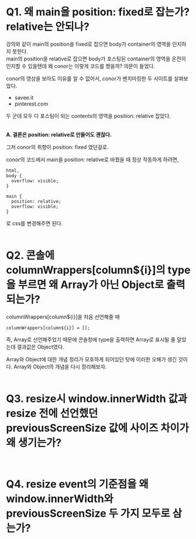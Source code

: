 # Q1. 왜 main을 position: fixed로 잡는가? relative는 안되나?

강의와 같이 main의 position을 fixed로 잡으면 body가 container의 영역을 인지하지 못한다.  
main의 position을 relative로 잡으면 body가 포스팅된 container의 영역을 온전히 인지할 수 있을텐데 왜 conor는 이렇게 코드를 짰을까? 의문이 들었다.

conor의 영상을 보아도 이유를 알 수 없어서, conor가 벤치마킹한 두 사이트를 살펴보았다.

- savee.it
- pinterest.com

두 군데 모두 다 포스팅이 되는 contents의 영역을 position: relative 잡았다.<br/><br/>


**A. 결론은 position: relative로 만들어도 괜찮다.**

그저 conor의 취향이 position: fixed 였던걸로.

conor의 코드에서 main을 position: relative로 바꿨을 때 정상 작동하게 하려면,

```
html,
body {
  overflow: visible;
}

main {
  position: relative;
  overflow: visible;
}
```

로 css를 변경해주면 된다.<br/><br/>


# Q2. 콘솔에 columnWrappers[column${i}]의 type을 부르면 왜 Array가 아닌 Object로 출력되는가?

columnWrappers[column${i}]을 처음 선언해줄 때

    columnWrappers[column${i}] = [];

즉, Array로 선언해주었기 때문에 콘솔창에 type을 출력하면 Array로 표시될 줄 알았는데 결과값은 Object였다. 

Array와 Object에 대한 개념 정리가 모호하게 되어있던 탓에 이러한 오해가 생긴 것이다. Array와 Object의 개념을 다시 정리해보자.<br/><br/>


# Q3. resize시 window.innerWidth 값과 resize 전에 선언했던 previousScreenSize 값에 사이즈 차이가 왜 생기는가?<br/><br/>


# Q4. resize event의 기준점을 왜 window.innerWidth와 previousScreenSize 두 가지 모두로 삼는가?  